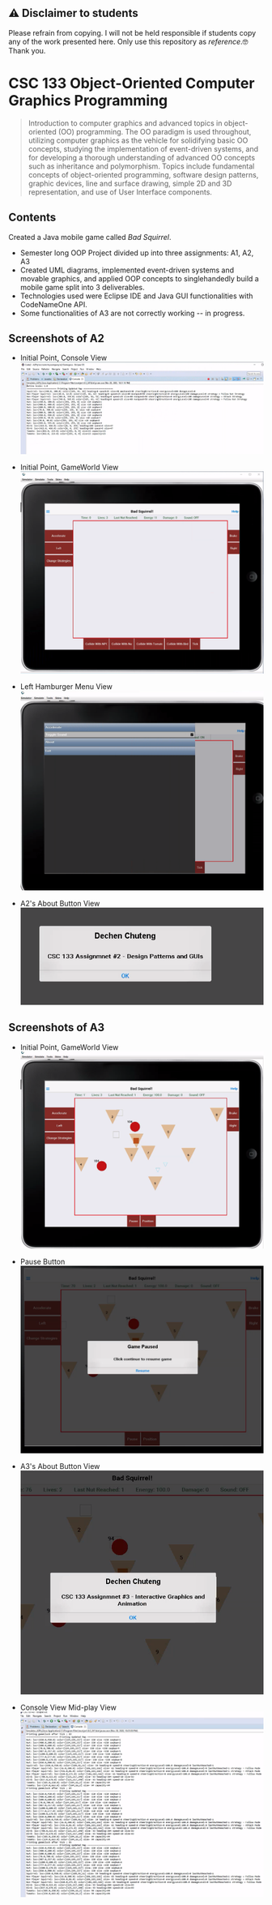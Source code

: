 ## ⚠️ Disclaimer to students

Please refrain from copying. I will not be held responsible if students copy any of the work presented here. Only use this repository as *reference*.🤓 Thank you.

# CSC 133 Object-Oriented Computer Graphics Programming

> Introduction to computer graphics and advanced topics in object-oriented (OO) programming. The OO paradigm is used throughout, utilizing computer graphics as the vehicle for solidifying basic OO concepts, studying the implementation of event-driven systems, and for developing a thorough understanding of advanced OO concepts such as inheritance and polymorphism. Topics include fundamental concepts of object-oriented programming, software design patterns, graphic devices, line and surface drawing, simple 2D and 3D representation, and use of User Interface components.

## Contents

Created a Java mobile game called _Bad Squirrel_.

- Semester long OOP Project divided up into three assignments: A1, A2, A3
- Created UML diagrams, implemented event-driven systems and movable graphics, and applied OOP concepts to singlehandedly build a mobile game split into 3 deliverables.
- Technologies used were Eclipse IDE and Java GUI functionalities with CodeNameOne API.
- Some functionalities of A3 are not correctly working -- in progress. 

## Screenshots of A2

- Initial Point, Console View
![Alt text](Screenshots/a2-1.png "Initial Point, Console View")

- Initial Point, GameWorld View
![Alt text](Screenshots/a2-2.png "GameWorld View")

- Left Hamburger Menu View
![Alt text](Screenshots/a2-3.png "Hamburger Menu on the Left")

- A2's About Button View
![Alt text](Screenshots/a2-4.png "A2 About Button")

## Screenshots of A3
- Initial Point, GameWorld View
![Alt text](Screenshots/a3-1.png "Initial Point, GameWorld View")

- Pause Button
![Alt text](Screenshots/a3-2.png "Pause Button")

- A3's About Button View
![Alt text](Screenshots/a3-3.png "A3 About Button View")

- Console View Mid-play View
![Alt text](Screenshots/a3-4.png "Mid-play View")
